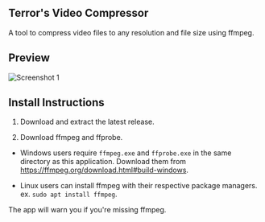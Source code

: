 ## Terror's Video Compressor
A tool to compress video files to any resolution and file size using ffmpeg.

## Preview
![Screenshot 1](https://github.com/terrorhub/Terror-Video-Compressor/blob/master/screenshot.png)

## Install Instructions
1. Download and extract the latest release.

2. Download ffmpeg and ffprobe.

- Windows users require `ffmpeg.exe` and `ffprobe.exe` in the same directory as this application. Download them from https://ffmpeg.org/download.html#build-windows.

- Linux users can install ffmpeg with their respective package managers. ex. `sudo apt install ffmpeg`.

The app will warn you if you're missing ffmpeg.
